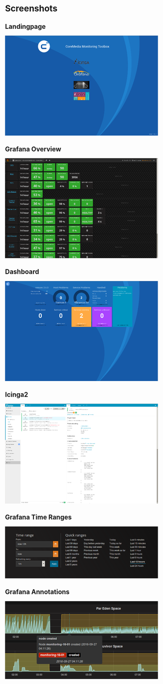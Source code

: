 Screenshots
===========



## Landingpage
![landingpage](../assets/monitoring_1.png)

## Grafana Overview
![Overview](../assets/monitoring_2.png)

## Dashboard
![dashboard](../assets/monitoring_3.png)

## Icinga2
![icinga2](../assets/monitoring_4.png)


## Grafana Time Ranges
![Time Ranges](../assets/21-time-ranges.png)

## Grafana Annotations
![Annotation](../assets/22-annotations.png)

